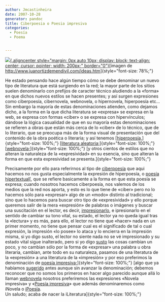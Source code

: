 ```yaml
---
author: Jmcastinheira
date: 2007-10-28
generator: pandoc
title: Ciberpoesia o Poesia impresiva
categories:
  - Poesía
  - Poema


---
```


[![](http://www.juanortizdemendivil.com/poesia.jpg){.aligncenter
style="margin: 0px auto 10px; display: block; text-align: center; cursor: pointer; width: 200px;"
border="0"}](http://www.juanortizdemendivil.com/poesia.jpg)[imagen de
<http://www.juanortizdemendivil.com/ideas.htm>]{style="font-size: 78%;"}

He estado pensando hace algún tiempo cómo se debe denominar un nuevo
tipo de literatura que está surgiendo en la red; la mayor parte de los
sitios suelen denominarlo con prefijos de caracter técnico aludiendo a
la «forma» en que dichos nuevos estilos se hacen presentes; y así surgen
expresiones como ciberpoesía, cibernovela, webnovela, o hipernovela,
hiperpoesía etc... Sin embargo la mayoría de estas denominaciones
atienden, como dejamos dicho, a la forma en la que dicha literatura se
«expresa» se expresa en la web, se expresa con formas «ciber» o se
expresa con hipervínculos; dándose la lógica casualidad de que en su
mayoría estas denominaciones se refieren a obras que están más cerca de
lo «ciber» de lo técnico, que de lo literario, que se preocupa más de la
forma visual de presentación que del contenido de la obra poética o
literaria; y así tenemos
[[hiperpoesía,](http://lorealenelespejo.blogspot.com/2007/09/bitcoras-hiperpoticas.html)]{style="font-size: 100%;"}
[[literatura aleatoria;](http://moebio.com/santiago/bacterias)]{style="font-size: 100%;"}
[[webnovela;](http://www.google.es/search?q=webnovela&ie=utf-8&oe=utf-8&aq=t&rls=org.mozilla:es-ES:official&client=firefox-a)]{style="font-size: 100%;"}
[y otros cientos de estilos que no alteran la naturaleza de la
«expresividad» en su esencia, sino que alteran la forma en que esta
expresividad se presenta.]{style="font-size: 100%;"}

Precisamente por ello para referirnos al tipo de
[ciberpoesía](http://es.wikipedia.org/wiki/Ciberpoes%C3%ADa) que aqui
hacemos no nos gusta especialmente la expresión de hiperpoesía, o
[poesía hipertextual](http://www.deli.deusto.es/Directory/edp/ref/Links/Carmen)[,
que se refiere basicamente a la forma en que esta poesía se expresa;
cuando nosotros hacemos ciberpoesía, nos valemos de los medios que la
red nos aporta, y esto es lo que tiene de «ciber» pero no lo hacemos
sólo para «expresar» algo de un «modo» distinto al tradicional; sino que
lo hacemos para buscar otro tipo de «expresividad» y ello porque
queremos salir de la mera «expresión» de palabras o imágenes y buscar
una suscitación en el lector, es decir,
[impresionarlo](http://www.ensayistas.org/antologia/XXE/zubiri/zubiri4.htm),
e ipresionarlo en el sentido de cambiar su tono vital, su estado, el
lector ya no queda igual tras la «lectura» y es más, para ello, el
lector no tiene que «hacer» nada en un primer momento, no tiene que
pensar cual es el significado de tal o cual expresión, la impresión «lo
posee» lo ataca y lo encierra en la impresión misma, si yo digo susto,
el lector no siente nada no se vé impresionado y su estado vital sigue
inalterado, pero si yo digo
[susto](http://www.peoresnada.com/flash/fotomisteriosa.shtml) las cosas
cambian un poco, y no cambian sólo por la forma de «expresar» una
palabra u obra literaria, cambian, ante todo en su naturaleza, pasamos
de una literatura de la «expresión» a una literatura de la «impresión» y
por eso preferimos la denominación de [poesía impresiva;](http://lorealenelespejo.blogspot.com/search/label/Ciberpoema)]{style="font-size: 100%;"}
[algo que ya habíamos
[sugerido](http://lorealenelespejo.blogspot.com/2007/06/explicacin-experimento-4.html)
antes aunque sin avanzar la denominación; debemos reconocer que no somos
los primeros en hacer algo parecido aunque allá lo llaman
[webnovela](http://www.webnovela.org/) nosotros preferiremos las
expresiones «Novela impresiva» y «[Poesía impresiva](http://lorealenelespejo.blogspot.com/search/label/iPoes%C3%ADa)»
que además denominaremos como iNovela o
[iPoesía](http://lorealenelespejo.blogspot.com/search/label/iPoes%C3%ADa).\
Un saludo; acaba de nacer la iLiteratura]{style="font-size: 100%;"}
